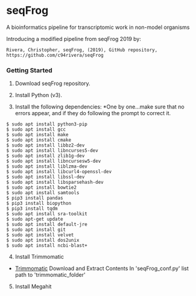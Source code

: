 # seqFrog
 A bioinformatics pipeline for transcriptomic work in non-model organisms
 
 Introducing a modified pipeline from seqFrog 2019 by:
 
 `Rivera, Christopher, seqFrog, (2019), GitHub repository, https://github.com/c94rivera/seqFrog`
 
 
 ### Getting Started
 
 1. Download seqFrog repository.
 
 2. Install Python (v3).
 
 3. Install the following dependencies:
  *One by one...make sure that no errors appear, and if they do following the prompt to correct it.
 
 ```
$ sudo apt install python3-pip
$ sudo apt install gcc
$ sudo apt install make
$ sudo apt install cmake
$ sudo apt install libbz2-dev
$ sudo apt install libncurses5-dev
$ sudo apt install zlib1g-dev
$ sudo apt install libncursesw5-dev
$ sudo apt install liblzma-dev
$ sudo apt install libcurl4-openssl-dev
$ sudo apt install libssl-dev
$ sudo apt install libsparsehash-dev
$ sudo apt install bowtie2
$ sudo apt install samtools
$ pip3 install pandas
$ pip3 install biopython
$ pip3 install tqdm
$ sudo apt install sra-toolkit
$ sudo apt-get update
$ sudo apt install default-jre
$ sudo apt install git
$ sudo apt install velvet
$ sudo apt install dos2unix
$ sudo apt install ncbi-blast+
 ```
 
 4. Install Trimmomatic
* [Trimmomatic](http://www.usadellab.org/cms/?page=trimmomatic)
     Download and Extract Contents
     In 'seqFrog_conf.py' list path to 'trimmomatic_folder'
     
 5. Install Megahit
